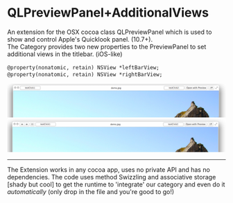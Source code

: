 QLPreviewPanel+AdditionalViews
========

An extension for the OSX cocoa class QLPreviewPanel which is used to show and control Apple's Quicklook panel. (10.7+).<br/>
The Category provides two new properties to the PreviewPanel to set additional views in the titlebar. (iOS-like)


    @property(nonatomic, retain) NSView *leftBarView;
    @property(nonatomic, retain) NSView *rightBarView;

![Screenshot](http://github.com/Daij-Djan/QuicklookAdditionalViews/raw/master/screen_single.png)
![Screenshot2](http://github.com/Daij-Djan/QuicklookAdditionalViews/raw/master/screen_multi.png)

---
The Extension works in any cocoa app, uses no private API and has no dependencies. The code uses method Swizzling and associative storage [shady but cool] to get the runtime to 'integrate' our category and even do it _automatically_ (only drop in the file and you're good to go!)

